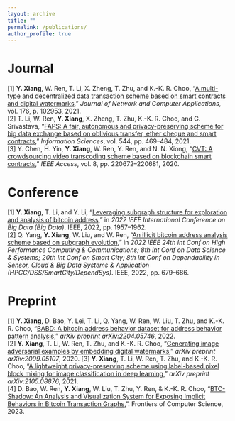 ```yaml
---
layout: archive
title: ""
permalink: /publications/
author_profile: true
---
```


<!-- {% if author.googlescholar %}
  You can also find my articles on <u><a href="{{author.googlescholar}}">my Google Scholar profile</a>.</u>
{% endif %}

{% include base_path %}

{% for post in site.publications reversed %}
  {% include archive-single.html %}
{% endfor %} -->

# Journal

[1] **Y. Xiang**, W. Ren, T. Li, X. Zheng, T. Zhu, and K.-K. R. Choo, “[A multi-type and decentralized data transaction scheme based on smart contracts and digital watermarks](https://www.sciencedirect.com/science/article/abs/pii/S1084804520304057),” *Journal of Network and Computer Applications*, vol. 176, p. 102953, 2021.  
[2] T. Li, W. Ren, **Y. Xiang**, X. Zheng, T. Zhu, K.-K. R. Choo, and G. Srivastava, “[FAPS: A fair, autonomous and privacy-preserving scheme for big data exchange based on oblivious transfer, ether cheque and smart contracts](https://www.sciencedirect.com/science/article/abs/pii/S0020025520308823),” *Information Sciences*, vol. 544, pp. 469–484, 2021.  
[3] Y. Chen, H. Yin, **Y. Xiang**, W. Ren, Y. Ren, and N. N. Xiong, “[CVT: A crowdsourcing video transcoding scheme based on blockchain smart contracts](https://ieeexplore.ieee.org/abstract/document/9285293),” *IEEE Access*, vol. 8, pp. 220672–220681, 2020.  

# Conference

[1] **Y. Xiang**, T. Li, and Y. Li, “[Leveraging subgraph structure for exploration and analysis of bitcoin address](https://ieeexplore.ieee.org/abstract/document/10020980),” in *2022 IEEE International Conference on Big Data (Big Data)*. IEEE, 2022, pp. 1957–1962.  
[2] Q. Yang, **Y. Xiang**, W. Liu, and W. Ren, “[An illicit bitcoin address analysis scheme based on subgraph evolution](https://ieeexplore.ieee.org/abstract/document/10074805),” in *2022 IEEE 24th Int Conf on High Performance Computing & Communications; 8th Int Conf on Data Science & Systems; 20th Int Conf on Smart City; 8th Int Conf on Dependability in Sensor, Cloud & Big Data Systems & Application (HPCC/DSS/SmartCity/DependSys)*. IEEE, 2022, pp. 679–686.  

# Preprint

[1] **Y. Xiang**, D. Bao, Y. Lei, T. Li, Q. Yang, W. Ren, W. Liu, T. Zhu, and K.-K. R. Choo, “[BABD: A bitcoin address behavior dataset for address behavior pattern analysis](https://arxiv.org/abs/2204.05746),” *arXiv preprint arXiv:2204.05746*, 2022.   
[2] **Y. Xiang**, T. Li, W. Ren, T. Zhu, and K.-K. R. Choo, “[Generating image adversarial examples by embedding digital watermarks](https://arxiv.org/abs/2009.05107),” *arXiv preprint arXiv:2009.05107*, 2020. 
[3] **Y. Xiang**, T. Li, W. Ren, T. Zhu, and K.-K. R. Choo, “[A lightweight privacy-preserving scheme using label-based pixel block mixing for image classification in deep learning](https://arxiv.org/abs/2105.08876),” *arXiv preprint arXiv:2105.08876*, 2021.  
[4] D. Bao, W. Ren, **Y. Xiang**, W. Liu, T. Zhu, Y. Ren, & K.-K. R. Choo, “[BTC-Shadow: An Analysis and Visualization System for Exposing Implicit Behaviors in Bitcoin Transaction Graphs](https://journal.hep.com.cn/fcs/EN/10.1007/s11704-023-2531-0),”. Frontiers of Computer Science, 2023.

